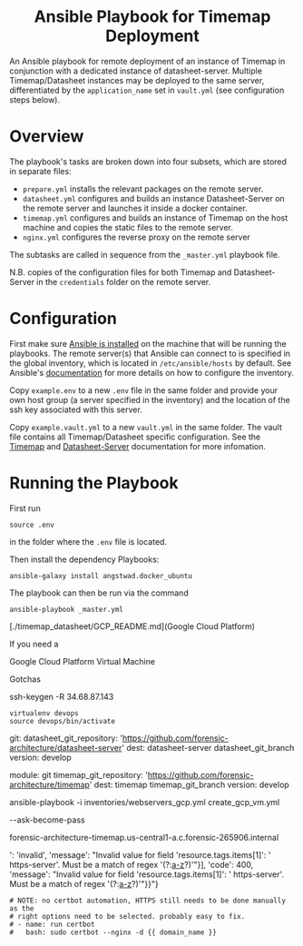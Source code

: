 <h1 align="center">
Ansible Playbook for Timemap Deployment
</h1>

An Ansible playbook for remote deployment of an instance of Timemap in conjunction with a dedicated instance of datasheet-server. Multiple Timemap/Datasheet instances may be deployed to the same server, differentiated by the `application_name` set in `vault.yml` (see configuration steps below).

# Overview

The playbook's tasks are broken down into four subsets, which are stored in separate files:

* `prepare.yml` installs the relevant packages on the remote server.
* `datasheet.yml` configures and builds an instance Datasheet-Server on the remote server and launches it inside a docker container.
* `timemap.yml` configures and builds an instance of Timemap on the host machine and copies the static files to the remote server.
* `nginx.yml` configures the reverse proxy on the remote server

The subtasks are called in sequence from the `_master.yml` playbook file.

N.B. copies of the configuration files for both Timemap and Datasheet-Server in the `credentials` folder on the remote server.

# Configuration

First make sure [Ansible is installed](https://docs.ansible.com/ansible/latest/installation_guide/intro_installation.html) on the machine that will be running the playbooks. The remote server(s) that Ansible can connect to is specified in the global inventory, which is located in `/etc/ansible/hosts` by default. See Ansible's [documentation](https://docs.ansible.com/ansible/latest/user_guide/intro_inventory.html) for more details on how to configure the inventory.

Copy `example.env` to a new `.env` file in the same folder and provide your own host group (a server specified in the inventory) and the location of the ssh key associated with this server.

Copy `example.vault.yml` to a new `vault.yml` in the same folder. The vault file contains all Timemap/Datasheet specific configuration. See the [Timemap](https://github.com/forensic-architecture/timemap) and [Datasheet-Server](https://github.com/forensic-architecture/datasheet-server) documentation for more infomation.


# Running the Playbook

First run
```
source .env
```
in the folder where the `.env` file is located.

Then install the dependency Playbooks:

```
ansible-galaxy install angstwad.docker_ubuntu
```

The playbook can then be run via the command

```
ansible-playbook _master.yml

```

[./timemap_datasheet/GCP_README.md](Google Cloud Platform)

If you need a 

Google Cloud Platform Virtual Machine

Gotchas

ssh-keygen -R 34.68.87.143

```
virtualenv devops   
source devops/bin/activate
```

 git:
    datasheet_git_repository: 'https://github.com/forensic-architecture/datasheet-server'
    dest: datasheet-server
    datasheet_git_branch version: develop


module: git
    timemap_git_repository: 'https://github.com/forensic-architecture/timemap'
    dest: timemap
    timemap_git_branch version: develop




ansible-playbook -i inventories/webservers_gcp.yml create_gcp_vm.yml



 --ask-become-pass

forensic-architecture-timemap.us-central1-a.c.forensic-265906.internal

': 'invalid', 'message': \"Invalid value for field 'resource.tags.items[1]': ' https-server'. Must be a match of regex '(?:[a-z](?:[-a-z0-9]{0,61}[a-z0-9])?)'\"}], 'code': 400, 'message': \"Invalid value for field 'resource.tags.items[1]': ' https-server'. Must be a match of regex '(?:[a-z](?:[-a-z0-9]{0,61}[a-z0-9])?)'\"}}"}


    # NOTE: no certbot automation, HTTPS still needs to be done manually as the
    # right options need to be selected. probably easy to fix.
    # - name: run certbot
    #   bash: sudo certbot --nginx -d {{ domain_name }}
